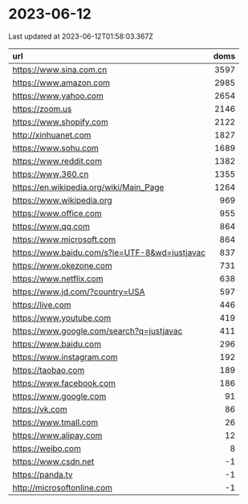# 2023-06-12

<!-- BEGIN -->
Last updated at 2023-06-12T01:58:03.367Z

url | doms
:- | -:
https://www.sina.com.cn | 3597
https://www.amazon.com | 2985
https://www.yahoo.com | 2654
https://zoom.us | 2146
https://www.shopify.com | 2122
http://xinhuanet.com | 1827
https://www.sohu.com | 1689
https://www.reddit.com | 1382
https://www.360.cn | 1355
https://en.wikipedia.org/wiki/Main_Page | 1264
https://www.wikipedia.org | 969
https://www.office.com | 955
https://www.qq.com | 864
https://www.microsoft.com | 864
https://www.baidu.com/s?ie=UTF-8&wd=justjavac | 837
https://www.okezone.com | 731
https://www.netflix.com | 638
https://www.jd.com/?country=USA | 597
https://live.com | 446
https://www.youtube.com | 419
https://www.google.com/search?q=justjavac | 411
https://www.baidu.com | 296
https://www.instagram.com | 192
https://taobao.com | 189
https://www.facebook.com | 186
https://www.google.com | 91
https://vk.com | 86
https://www.tmall.com | 26
https://www.alipay.com | 12
https://weibo.com | 8
https://www.csdn.net | -1
https://panda.tv | -1
http://microsoftonline.com | -1
<!-- END -->
